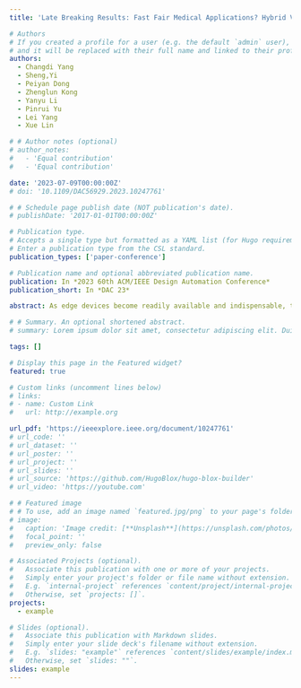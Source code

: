 ```yaml
---
title: 'Late Breaking Results: Fast Fair Medical Applications? Hybrid Vision Models Achieve the Fairness on the Edge'

# Authors
# If you created a profile for a user (e.g. the default `admin` user), write the username (folder name) here
# and it will be replaced with their full name and linked to their profile.
authors:
  - Changdi Yang
  - Sheng,Yi
  - Peiyan Dong
  - Zhenglun Kong
  - Yanyu Li
  - Pinrui Yu
  - Lei Yang
  - Xue Lin

# # Author notes (optional)
# author_notes:
#   - 'Equal contribution'
#   - 'Equal contribution'

date: '2023-07-09T00:00:00Z'
# doi: '10.1109/DAC56929.2023.10247761'

# # Schedule page publish date (NOT publication's date).
# publishDate: '2017-01-01T00:00:00Z'

# Publication type.
# Accepts a single type but formatted as a YAML list (for Hugo requirements).
# Enter a publication type from the CSL standard.
publication_types: ['paper-conference']

# Publication name and optional abbreviated publication name.
publication: In *2023 60th ACM/IEEE Design Automation Conference*
publication_short: In *DAC 23*

abstract: As edge devices become readily available and indispensable, there is an urgent need for effective and efficient intelligent applications to be deployed widespread. However, fairness has always been an issue, especially in edge medical applications. Compared to convolutional neuron networks (CNNs), Vision Transformer (ViT) has a better ability to extract global information, which will contribute to alleviating the unfairness problem. Typically, ViTs consume large amounts of computational and memory resources, which hinders their usage on edge. In this work, we propose a novel hardware-efficient Vision Model search framework for the fair dermatology classification, namely HeViFa. Experimental results show that HeViFa could search for a hybrid ViT model that reaches 173.1 FPS on a Samsung S21 mobile phone with 85.71% accuracy on the light skin dataset and 80.85% accuracy on the dark skin dataset. Note that HeViFa can reach both the highest accuracy and fairness under similar latency constrain on multiple edge devices (Samsung S21 mobile phone, iPhone 13 Pro and Raspberry PI).

# # Summary. An optional shortened abstract.
# summary: Lorem ipsum dolor sit amet, consectetur adipiscing elit. Duis posuere tellus ac convallis placerat. Proin tincidunt magna sed ex sollicitudin condimentum.

tags: []

# Display this page in the Featured widget?
featured: true

# Custom links (uncomment lines below)
# links:
# - name: Custom Link
#   url: http://example.org

url_pdf: 'https://ieeexplore.ieee.org/document/10247761'
# url_code: ''
# url_dataset: ''
# url_poster: ''
# url_project: ''
# url_slides: ''
# url_source: 'https://github.com/HugoBlox/hugo-blox-builder'
# url_video: 'https://youtube.com'

# # Featured image
# # To use, add an image named `featured.jpg/png` to your page's folder.
# image:
#   caption: 'Image credit: [**Unsplash**](https://unsplash.com/photos/pLCdAaMFLTE)'
#   focal_point: ''
#   preview_only: false

# Associated Projects (optional).
#   Associate this publication with one or more of your projects.
#   Simply enter your project's folder or file name without extension.
#   E.g. `internal-project` references `content/project/internal-project/index.md`.
#   Otherwise, set `projects: []`.
projects:
  - example

# Slides (optional).
#   Associate this publication with Markdown slides.
#   Simply enter your slide deck's filename without extension.
#   E.g. `slides: "example"` references `content/slides/example/index.md`.
#   Otherwise, set `slides: ""`.
slides: example
---
```


<!-- {{% callout note %}}
Click the _Cite_ button above to demo the feature to enable visitors to import publication metadata into their reference management software.
{{% /callout %}}

{{% callout note %}}
Create your slides in Markdown - click the _Slides_ button to check out the example.
{{% /callout %}}

Add the publication's **full text** or **supplementary notes** here. You can use rich formatting such as including [code, math, and images](https://docs.hugoblox.com/content/writing-markdown-latex/). -->

